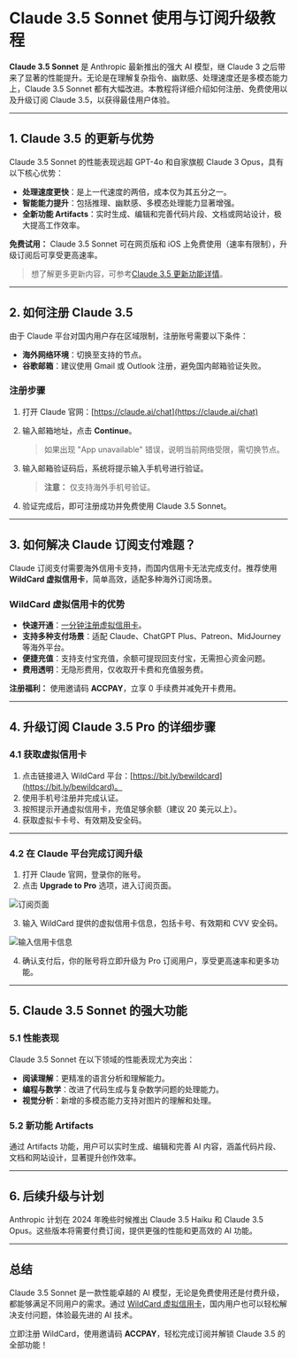 # Claude 3.5 Sonnet 使用与订阅升级教程

**Claude 3.5 Sonnet** 是 Anthropic 最新推出的强大 AI 模型，继 Claude 3 之后带来了显著的性能提升。无论是在理解复杂指令、幽默感、处理速度还是多模态能力上，Claude 3.5 Sonnet 都有大幅改进。本教程将详细介绍如何注册、免费使用以及升级订阅 Claude 3.5，以获得最佳用户体验。

---

## 1. Claude 3.5 的更新与优势

Claude 3.5 Sonnet 的性能表现远超 GPT-4o 和自家旗舰 Claude 3 Opus，具有以下核心优势：
- **处理速度更快**：是上一代速度的两倍，成本仅为其五分之一。
- **智能能力提升**：包括推理、幽默感、多模态处理能力显著增强。
- **全新功能 Artifacts**：实时生成、编辑和完善代码片段、文档或网站设计，极大提高工作效率。

**免费试用：** Claude 3.5 Sonnet 可在网页版和 iOS 上免费使用（速率有限制），升级订阅后可享受更高速率。

> 想了解更多更新内容，可参考[Claude 3.5 更新功能详情](https://chatgptgogogo.com/claude3-5/)。

---

## 2. 如何注册 Claude 3.5

由于 Claude 平台对国内用户存在区域限制，注册账号需要以下条件：
- **海外网络环境**：切换至支持的节点。
- **谷歌邮箱**：建议使用 Gmail 或 Outlook 注册，避免国内邮箱验证失败。

### 注册步骤

1. 打开 Claude 官网：[https://claude.ai/chat](https://claude.ai/chat)
2. 输入邮箱地址，点击 **Continue**。
   > 如果出现 "App unavailable" 错误，说明当前网络受限，需切换节点。

3. 输入邮箱验证码后，系统将提示输入手机号进行验证。
   > **注意：** 仅支持海外手机号验证。

4. 验证完成后，即可注册成功并免费使用 Claude 3.5 Sonnet。

---

## 3. 如何解决 Claude 订阅支付难题？

Claude 订阅支付需要海外信用卡支持，而国内信用卡无法完成支付。推荐使用 **WildCard 虚拟信用卡**，简单高效，适配多种海外订阅场景。

### WildCard 虚拟信用卡的优势
- **快速开通**：[一分钟注册虚拟信用卡](https://bit.ly/bewildcard)。  
- **支持多种支付场景**：适配 Claude、ChatGPT Plus、Patreon、MidJourney 等海外平台。
- **便捷充值**：支持支付宝充值，余额可提现回支付宝，无需担心资金问题。
- **费用透明**：无隐形费用，仅收取开卡费和充值服务费。

**注册福利：** 使用邀请码 **ACCPAY**，立享 0 手续费并减免开卡费用。

---

## 4. 升级订阅 Claude 3.5 Pro 的详细步骤

### 4.1 获取虚拟信用卡

1. 点击链接进入 WildCard 平台：[https://bit.ly/bewildcard](https://bit.ly/bewildcard)。  
2. 使用手机号注册并完成认证。  
3. 按照提示开通虚拟信用卡，充值足够余额（建议 20 美元以上）。  
4. 获取虚拟卡卡号、有效期及安全码。

---

### 4.2 在 Claude 平台完成订阅升级

1. 打开 Claude 官网，登录你的账号。  
2. 点击 **Upgrade to Pro** 选项，进入订阅页面。

![订阅页面](https://cdn.spoock.com/img/9b9ac928dcb32e4f.webp)

3. 输入 WildCard 提供的虚拟信用卡信息，包括卡号、有效期和 CVV 安全码。

![输入信用卡信息](https://cdn.spoock.com/img/ba2239cf3907f037.webp)

4. 确认支付后，你的账号将立即升级为 Pro 订阅用户，享受更高速率和更多功能。

---

## 5. Claude 3.5 Sonnet 的强大功能

### 5.1 性能表现
Claude 3.5 Sonnet 在以下领域的性能表现尤为突出：
- **阅读理解**：更精准的语言分析和理解能力。
- **编程与数学**：改进了代码生成与复杂数学问题的处理能力。
- **视觉分析**：新增的多模态能力支持对图片的理解和处理。

### 5.2 新功能 Artifacts
通过 Artifacts 功能，用户可以实时生成、编辑和完善 AI 内容，涵盖代码片段、文档和网站设计，显著提升创作效率。

---

## 6. 后续升级与计划

Anthropic 计划在 2024 年晚些时候推出 Claude 3.5 Haiku 和 Claude 3.5 Opus。这些版本将需要付费订阅，提供更强的性能和更高效的 AI 功能。

---

## 总结

Claude 3.5 Sonnet 是一款性能卓越的 AI 模型，无论是免费使用还是付费升级，都能够满足不同用户的需求。通过 [WildCard 虚拟信用卡](https://bit.ly/bewildcard)，国内用户也可以轻松解决支付问题，体验最先进的 AI 技术。

立即注册 WildCard，使用邀请码 **ACCPAY**，轻松完成订阅并解锁 Claude 3.5 的全部功能！
